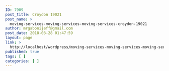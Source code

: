 ```yaml
---
ID: 7909
post_title: Croydon 19021
post_name: >
  moving-services-moving-services-moving-services-croydon-19021
author: mrgabonijeff@gmail.com
post_date: 2018-03-28 01:47:59
layout: page
link: >
  http://localhost/wordpress/moving-services-moving-services-moving-services-croydon-19021/
published: true
tags: [ ]
categories: [ ]
---
```


